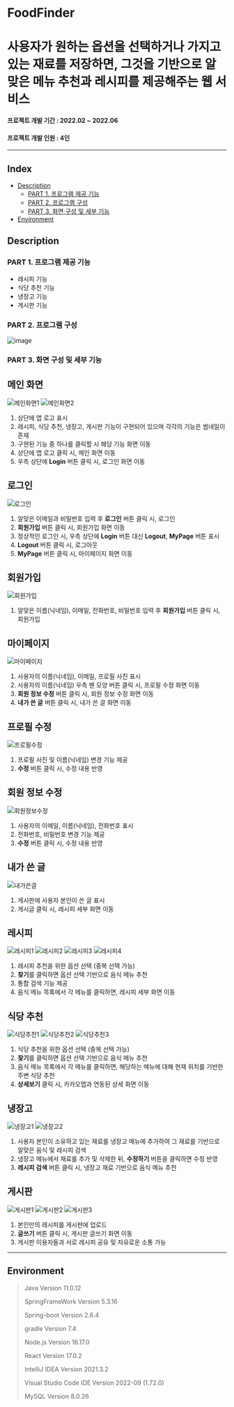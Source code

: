 # FoodFinder
# 사용자가 원하는 옵션을 선택하거나 가지고 있는 재료를 저장하면, 그것을 기반으로 알맞은 메뉴 추천과 레시피를 제공해주는 웹 서비스
#### 프로젝트 개발 기간 : 2022.02 ~ 2022.06
#### 프로젝트 개발 인원 : 4인
-----------------------
## Index
- [Description](https://github.com/deldu1337/FoodFinder/blob/main/README.md#description)
  - [PART 1. 프로그램 제공 기능](https://github.com/deldu1337/FoodFinder/blob/main/README.md#part-1-%ED%94%84%EB%A1%9C%EA%B7%B8%EB%9E%A8-%EC%A0%9C%EA%B3%B5-%EA%B8%B0%EB%8A%A5)
  - [PART 2. 프로그램 구성](https://github.com/deldu1337/FoodFinder/blob/main/README.md#part-2-%ED%94%84%EB%A1%9C%EA%B7%B8%EB%9E%A8-%EA%B5%AC%EC%84%B1)
  - [PART 3. 화면 구성 및 세부 기능](https://github.com/deldu1337/FoodFinder/blob/main/README.md#part-3-%ED%99%94%EB%A9%B4-%EA%B5%AC%EC%84%B1-%EB%B0%8F-%EC%84%B8%EB%B6%80-%EA%B8%B0%EB%8A%A5)
- [Environment](https://github.com/deldu1337/FoodFinder/blob/main/README.md#environment)
## Description
### PART 1. 프로그램 제공 기능
- 레시피 기능
- 식당 추천 기능
- 냉장고 기능
- 게시판 기능

### PART 2. 프로그램 구성
![image](https://user-images.githubusercontent.com/77719450/196601452-081b0328-0928-4590-8443-17ae04ff9116.png)

### PART 3. 화면 구성 및 세부 기능
 ## 메인 화면
 ![메인화면1](https://user-images.githubusercontent.com/77719450/216753752-4fa106af-eea8-4542-9a16-714e693ec866.PNG)
 ![메인화면2](https://user-images.githubusercontent.com/77719450/216753798-f6f10a4e-4099-4207-8321-382e5598ca61.PNG)

 1. 상단에 앱 로고 표시
 2. 레시피, 식당 추천, 냉장고, 게시판 기능이 구현되어 있으며 각각의 기능은 썸네일이 존재
 3. 구현된 기능 중 하나를 클릭할 시 해당 기능 화면 이동
 4. 상단에 앱 로고 클릭 시, 메인 화면 이동
 5. 우측 상단에 **Login** 버튼 클릭 시, 로그인 화면 이동
 
 ## 로그인
 ![로그인](https://user-images.githubusercontent.com/77719450/216753895-93a31387-2581-44f7-8d62-c02f411ac830.PNG)
 
 1. 알맞은 이메일과 비밀번호 입력 후 **로그인** 버튼 클릭 시, 로그인
 2. **회원가입** 버튼 클릭 시, 회원가입 화면 이동
 3. 정상적인 로그인 시, 우측 상단에 **Login** 버튼 대신 **Logout**, **MyPage** 버튼 표시
 4. **Logout** 버튼 클릭 시, 로그아웃
 5. **MyPage** 버튼 클릭 시, 마이페이지 화면 이동

 ## 회원가입
 ![회원가입](https://user-images.githubusercontent.com/77719450/216753896-fcf14cc5-7bed-493b-ba7b-2b8d423d0993.PNG)
 
 1. 알맞은 이름(닉네임), 이메일, 전화번호, 비밀번호 입력 후 **회원가입** 버튼 클릭 시, 회원가입 
 
 ## 마이페이지
 ![마이페이지](https://user-images.githubusercontent.com/77719450/216754135-15bfedd2-0ba2-4e3c-b947-0b72a8cf470a.PNG)

 1. 사용자의 이름(닉네임), 이메일, 프로필 사진 표시
 2. 사용자의 이름(닉네임) 우측 펜 모양 버튼 클릭 시, 프로필 수정 화면 이동
 3. **회원 정보 수정** 버튼 클릭 시, 회원 정보 수정 화면 이동
 4. **내가 쓴 글** 버튼 클릭 시, 내가 쓴 글 화면 이동

 ## 프로필 수정
 ![프로필수정](https://user-images.githubusercontent.com/77719450/216754659-81214378-ea93-4539-bb4a-3f6fdc39c30d.PNG)

 1. 프로필 사진 및 이름(닉네임) 변경 기능 제공
 2. **수정** 버튼 클릭 시, 수정 내용 반영

 ## 회원 정보 수정
 ![회원정보수정](https://user-images.githubusercontent.com/77719450/216754651-5e7201eb-e408-4288-9261-39035b68d6a3.PNG)

 1. 사용자의 이메일, 이름(닉네임), 전화번호 표시
 2. 전화번호, 비밀번호 변경 기능 제공
 3. **수정** 버튼 클릭 시, 수정 내용 반영
 
 ## 내가 쓴 글
 ![내가쓴글](https://user-images.githubusercontent.com/77719450/216754644-a95a1635-84c8-48d7-a79f-3e4d78a42963.PNG)

 1. 게시판에 사용자 본인이 쓴 글 표시
 2. 게시글 클릭 시, 레시피 세부 화면 이동
 
 ## 레시피
 ![레시피1](https://user-images.githubusercontent.com/77719450/216755101-91a63be9-6d7c-4fed-a594-31efebef3679.PNG)
 ![레시피2](https://user-images.githubusercontent.com/77719450/216755106-97589ab5-7d28-4fc6-a52f-68ff4d1e503a.PNG)
 ![레시피3](https://user-images.githubusercontent.com/77719450/216755109-a50eed2d-84d9-4ea0-9fee-2c7cf7bb08e2.PNG)
 ![레시피4](https://user-images.githubusercontent.com/77719450/216755191-67fd27ac-9499-4798-a8f2-7bcb28b82436.PNG)
 
 1. 레시피 추천을 위한 옵션 선택 (중복 선택 가능)
 2. **찾기**를 클릭하면 옵션 선택 기반으로 음식 메뉴 추천
 3. 통합 검색 기능 제공
 4. 음식 메뉴 목록에서 각 메뉴를 클릭하면, 레시피 세부 화면 이동
 
 ## 식당 추천
 ![식당추천1](https://user-images.githubusercontent.com/77719450/216755647-ba8b6ab4-f5e2-4942-99a4-e0a41e3de620.PNG)
 ![식당추천2](https://user-images.githubusercontent.com/77719450/216755655-a84673fe-6cae-4bd4-ab3c-c2c97d6dd46d.PNG)
 ![식당추천3](https://user-images.githubusercontent.com/77719450/216755691-013e70fc-b863-4e19-9bb0-061585a485c6.PNG)
 
 1. 식당 추천을 위한 옵션 선택 (중복 선택 가능)
 2. **찾기**를 클릭하면 옵션 선택 기반으로 음식 메뉴 추천
 3. 음식 메뉴 목록에서 각 메뉴를 클릭하면, 해당하는 메뉴에 대해 현재 위치를 기반한 주변 식당 추천
 4. **상세보기** 클릭 시, 카카오맵과 연동된 상세 화면 이동
 
 ## 냉장고
 ![냉장고1](https://user-images.githubusercontent.com/77719450/216755978-97257504-17a5-4ec7-8f5c-5ab15a8c36c9.PNG)
 ![냉장고2](https://user-images.githubusercontent.com/77719450/216755980-b71e807c-3ea9-4f4c-8ef1-6afca9d1dae4.PNG)
 
 1. 사용자 본인이 소유하고 있는 재료를 냉장고 메뉴에 추가하여 그 재료를 기반으로 알맞은 음식 및 레시피 검색
 2. 냉장고 메뉴에서 재료를 추가 및 삭제한 뒤, **수정하기** 버튼을 클릭하면 수정 반영
 3. **레시피 검색** 버튼 클릭 시, 냉장고 재료 기반으로 음식 메뉴 추천
 
 ## 게시판
 ![게시판1](https://user-images.githubusercontent.com/77719450/216758629-0ea9a39c-ba3e-458f-ad81-5001d3fd0ae8.PNG)
 ![게시판2](https://user-images.githubusercontent.com/77719450/216756445-bac6d813-201f-45ae-8886-859ccbd245bd.PNG)
 ![게시판3](https://user-images.githubusercontent.com/77719450/216758702-667b0123-4934-4692-92b9-dd0e55b83b82.PNG)
 
 1. 본인만의 레시피를 게시판에 업로드
 2. **글쓰기** 버튼 클릭 시, 게시판 글쓰기 화면 이동
 3. 게시판 이용자들과 서로 레시피 공유 및 자유로운 소통 가능
 
-----------------------
## Environment
 > Java Version 11.0.12
 > 
 > SpringFrameWork Version 5.3.16
 >
 > Spring-boot Version 2.6.4
 > 
 > gradle Version 7.4
 >
 > Node.js Version 16.17.0
 >
 > React Version 17.0.2
 >
 > IntelliJ IDEA Version 2021.3.2
 >
 > Visual Studio Code IDE Version 2022-09 (1.72.0)
 >
 > MySQL Version 8.0.26
